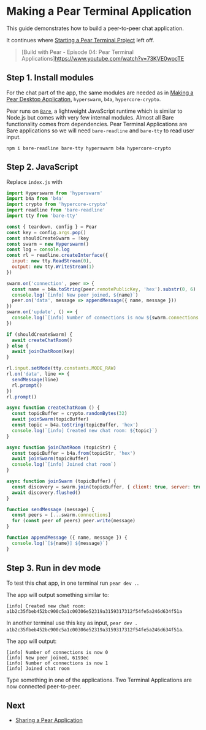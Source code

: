 # Making a Pear Terminal Application

This guide demonstrates how to build a peer-to-peer chat application.

It continues where [Starting a Pear Terminal Project](./starting-a-pear-terminal-project.md) left off.

> [Build with Pear - Episode 04: Pear Terminal Applications]https://www.youtube.com/watch?v=73KVE0wocTE

## Step 1. Install modules

For the chat part of the app, the same modules are needed as in [Making a Pear Desktop Application](./making-a-pear-desktop-app.md), `hyperswarm`, `b4a`, `hypercore-crypto`.

Pear runs on [`Bare`](https://github.com/holepunchto/bare), a lightweight JavaScript runtime which is similar to Node.js but comes with very few internal modules. Almost all Bare functionality comes from dependencies. Pear Terminal Applications are Bare applications so we will need `bare-readline` and `bare-tty` to read user input.


```
npm i bare-readline bare-tty hyperswarm b4a hypercore-crypto
```

## Step 2. JavaScript

Replace `index.js` with

``` js
import Hyperswarm from 'hyperswarm'
import b4a from 'b4a'
import crypto from 'hypercore-crypto'
import readline from 'bare-readline'
import tty from 'bare-tty'

const { teardown, config } = Pear
const key = config.args.pop()
const shouldCreateSwarm = !key
const swarm = new Hyperswarm()
const log = console.log
const rl = readline.createInterface({
  input: new tty.ReadStream(0),
  output: new tty.WriteStream(1)
})

swarm.on('connection', peer => {
  const name = b4a.toString(peer.remotePublicKey, 'hex').substr(0, 6)
  console.log(`[info] New peer joined, ${name}`)
  peer.on('data', message => appendMessage({ name, message }))
})
swarm.on('update', () => {
  console.log(`[info] Number of connections is now ${swarm.connections.size}`)
})

if (shouldCreateSwarm) {
  await createChatRoom()
} else {
  await joinChatRoom(key)
}

rl.input.setMode(tty.constants.MODE_RAW)
rl.on('data', line => {
  sendMessage(line)
  rl.prompt()
})
rl.prompt()

async function createChatRoom () {
  const topicBuffer = crypto.randomBytes(32)
  await joinSwarm(topicBuffer)
  const topic = b4a.toString(topicBuffer, 'hex')
  console.log(`[info] Created new chat room: ${topic}`)
}

async function joinChatRoom (topicStr) {
  const topicBuffer = b4a.from(topicStr, 'hex')
  await joinSwarm(topicBuffer)
  console.log(`[info] Joined chat room`)
}

async function joinSwarm (topicBuffer) {
  const discovery = swarm.join(topicBuffer, { client: true, server: true })
  await discovery.flushed()
}

function sendMessage (message) {
  const peers = [...swarm.connections]
  for (const peer of peers) peer.write(message)
}

function appendMessage ({ name, message }) {
  console.log(`[${name}] ${message}`)
}
```

## Step 3. Run in dev mode

To test this chat app, in one terminal run `pear dev .`.

The app will output something similar to:

```
[info] Created new chat room: a1b2c35fbeb452bc900c5a1c00306e52319a3159317312f54fe5a246d634f51a
```

In another terminal use this key as input, `pear dev . a1b2c35fbeb452bc900c5a1c00306e52319a3159317312f54fe5a246d634f51a`.

The app will output:

```
[info] Number of connections is now 0
[info] New peer joined, 6193ec
[info] Number of connections is now 1
[info] Joined chat room
```

Type something in one of the applications. Two Terminal Applications are now connected peer-to-peer.

## Next

* [Sharing a Pear Application](./sharing-a-pear-app.md)

